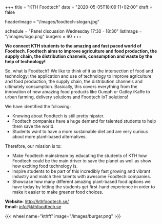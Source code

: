 +++
title = "KTH Foodtech"
date = "2020-05-05T18:09:11+02:00"
draft = false

headerImage = "/images/foodtech-slogan.jpg"

schedule = "Panel discussion Wednesday 17:30 - 18:30"
listImage = "/images/logo.png"
burgers = 60
+++

**We connect KTH students to the amazing and fast paced world of Foodtech.
Foodtech aims to improve agriculture and food production, the supply chain,
the distribution channels, consumption and waste by the help of technology!**

So, what is Foodtech? We like to think of it as the intersection of food
and technology; the application and use of technology to improve agriculture
and food production, the supply chain, the distribution channels and ultimately
consumption. Basically, this covers everything from the innovation of new
amazing food products like Oumph or Oatley iKaffe to urban farming, delivery
solutions and Foodtech IoT solutions!

We have identified the following:

 * Knowing about Foodtech is still pretty hipster.
 * Foodtech companies have a huge demand for talented students to help them
    save the world.
 * Students want to have a more sustainable diet and are very curious about more
    plant-based alternatives.

Therefore, our mission is to:

 * Make Foodtech mainstream by educating the students of KTH how Foodtech
    could be the main driver to save the planet as well as show how exciting food
    technology is.
 * Inspire students to be part of this incredibly fast growing and vibrant industry
    and match their talents with awesome Foodtech companies.
 * Showcase how many different amazing plant-based food options we have
    today by letting the students get first-hand experience in order to make it
    easier to make greener food choices.

**Website:** http://kthfoodtech.se/ \
**Email:** [info@kthfoodtech.se](mailto:info@kthfoodtech.se)

{{< wheel name="kthft" image="/images/burger.png" >}}
